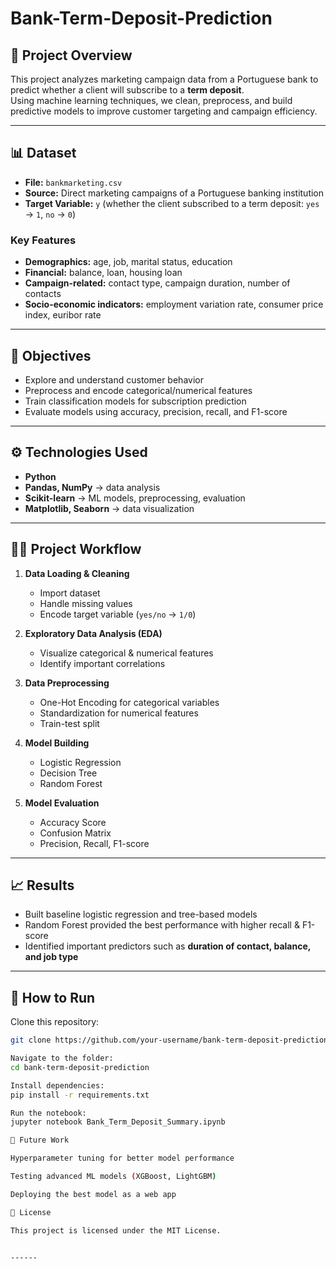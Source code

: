 # Bank-Term-Deposit-Prediction

## 📌 Project Overview
This project analyzes marketing campaign data from a Portuguese bank to predict whether a client will subscribe to a **term deposit**.  
Using machine learning techniques, we clean, preprocess, and build predictive models to improve customer targeting and campaign efficiency.

---

## 📊 Dataset
- **File:** `bankmarketing.csv`  
- **Source:** Direct marketing campaigns of a Portuguese banking institution  
- **Target Variable:** `y` (whether the client subscribed to a term deposit: `yes` → `1`, `no` → `0`)  

### Key Features
- **Demographics:** age, job, marital status, education  
- **Financial:** balance, loan, housing loan  
- **Campaign-related:** contact type, campaign duration, number of contacts  
- **Socio-economic indicators:** employment variation rate, consumer price index, euribor rate  

---

## 🎯 Objectives
- Explore and understand customer behavior  
- Preprocess and encode categorical/numerical features  
- Train classification models for subscription prediction  
- Evaluate models using accuracy, precision, recall, and F1-score  

---

## ⚙️ Technologies Used
- **Python**  
- **Pandas, NumPy** → data analysis  
- **Scikit-learn** → ML models, preprocessing, evaluation  
- **Matplotlib, Seaborn** → data visualization  

---

## 🧑‍💻 Project Workflow
1. **Data Loading & Cleaning**
   - Import dataset  
   - Handle missing values  
   - Encode target variable (`yes/no` → `1/0`)  

2. **Exploratory Data Analysis (EDA)**
   - Visualize categorical & numerical features  
   - Identify important correlations  

3. **Data Preprocessing**
   - One-Hot Encoding for categorical variables  
   - Standardization for numerical features  
   - Train-test split  

4. **Model Building**
   - Logistic Regression  
   - Decision Tree  
   - Random Forest  

5. **Model Evaluation**
   - Accuracy Score  
   - Confusion Matrix  
   - Precision, Recall, F1-score  

---

## 📈 Results
- Built baseline logistic regression and tree-based models  
- Random Forest provided the best performance with higher recall & F1-score  
- Identified important predictors such as **duration of contact, balance, and job type**  

---

## 🚀 How to Run

Clone this repository:
```bash
git clone https://github.com/your-username/bank-term-deposit-prediction.git

Navigate to the folder:
cd bank-term-deposit-prediction

Install dependencies:
pip install -r requirements.txt

Run the notebook:
jupyter notebook Bank_Term_Deposit_Summary.ipynb

📌 Future Work

Hyperparameter tuning for better model performance

Testing advanced ML models (XGBoost, LightGBM)

Deploying the best model as a web app

📜 License

This project is licensed under the MIT License.


------

